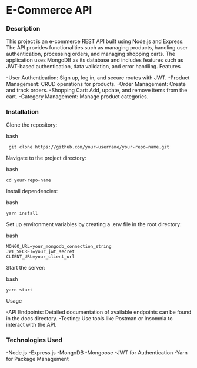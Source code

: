 <h1>E-Commerce API</h1>

<h3>Description</h3>

This project is an e-commerce REST API built using Node.js and Express. The API provides functionalities such as managing products, handling user authentication, processing orders, and managing shopping carts. The application uses MongoDB as its database and includes features such as JWT-based authentication, data validation, and error handling.
Features


-User Authentication: Sign up, log in, and secure routes with JWT.
-Product Management: CRUD operations for products.
-Order Management: Create and track orders.
-Shopping Cart: Add, update, and remove items from the cart.
-Category Management: Manage product categories.


<h3>Installation</h3>

  Clone the repository:

bash

     git clone https://github.com/your-username/your-repo-name.git

Navigate to the project directory:

bash

    cd your-repo-name

Install dependencies:

bash

    yarn install

Set up environment variables by creating a .env file in the root directory:

bash

    MONGO_URL=your_mongodb_connection_string
    JWT_SECRET=your_jwt_secret
    CLIENT_URL=your_client_url

Start the server:

bash

    yarn start



Usage

-API Endpoints: Detailed documentation of available endpoints can be found in the docs directory.
-Testing: Use tools like Postman or Insomnia to interact with the API.

<h3>Technologies Used</h3>

-Node.js
-Express.js
-MongoDB
-Mongoose
-JWT for Authentication
-Yarn for Package Management


